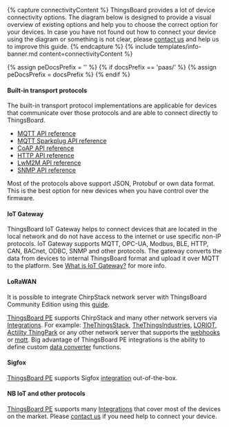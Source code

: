 {% capture connectivityContent %}
ThingsBoard provides a lot of device connectivity options. The diagram below is designed to provide a visual overview of existing options and help you to choose the correct option for your devices. 
In case you have not found out how to connect your device using the diagram or something is not clear, please [contact us](/docs/contact-us/) and help us to improve this guide.
{% endcapture %}
{% include templates/info-banner.md content=connectivityContent %}

<object width="100%" style="max-width: max-content;" data="/images/connectivity.svg"></object>

{% assign peDocsPrefix = '' %}
{% if docsPrefix == 'paas/' %}
{% assign peDocsPrefix = docsPrefix %}
{% endif %}

#### Built-in transport protocols

The built-in transport protocol implementations are applicable for devices that communicate over those protocols and are able to connect directly to ThingsBoard.

- [MQTT API reference](/docs/{{docsPrefix}}reference/mqtt-api)
- [MQTT Sparkplug API reference](/docs/{{docsPrefix}}reference/mqtt-sparkplug-api)
- [CoAP API reference](/docs/{{docsPrefix}}reference/coap-api)
- [HTTP API reference](/docs/{{docsPrefix}}reference/http-api)
- [LwM2M API reference](/docs/{{docsPrefix}}reference/lwm2m-api)
- [SNMP API reference](/docs/{{docsPrefix}}reference/snmp-api)

Most of the protocols above support JSON, Protobuf or own data format. This is the best option for new devices when you have control over the firmware.

#### IoT Gateway

ThingsBoard IoT Gateway helps to connect devices that are located in the local network and do not have access to the internet or use specific non-IP protocols.
IoT Gateway supports MQTT, OPC-UA, Modbus, BLE, HTTP, CAN, BACnet, ODBC, SNMP and other protocols.
The gateway converts the data from devices to internal ThingsBoard format and upload it over MQTT to the platform.
See [What is IoT Gateway?](/docs/iot-gateway/what-is-iot-gateway/) for more info.

#### LoRaWAN

It is possible to integrate ChirpStack network server with ThingsBoard Community Edition using this [guide](https://www.chirpstack.io/application-server/integrations/thingsboard/).

[ThingsBoard PE](/products/thingsboard-pe/) supports ChirpStack and many other network servers via [Integrations](/docs/{{peDocsPrefix}}user-guide/integrations/).
For example: [TheThingsStack](/docs/{{peDocsPrefix}}user-guide/integrations/ttn/), [TheThingsIndustries](/docs/{{peDocsPrefix}}user-guide/integrations/tti/),
[LORIOT](/docs/{{peDocsPrefix}}user-guide/integrations/loriot/),
[Actility ThingPark](/docs/{{peDocsPrefix}}user-guide/integrations/thingpark/) or any other network server that supports the [webhooks](/docs/{{peDocsPrefix}}user-guide/integrations/http/) or [mqtt](/docs/{{peDocsPrefix}}user-guide/integrations/mqtt/).
Big advantage of ThingsBoard PE integrations is the ability to define custom [data converter](/docs/{{peDocsPrefix}}user-guide/integrations/#data-converters) functions.

#### Sigfox

[ThingsBoard PE](/products/thingsboard-pe/) supports Sigfox [integration](/docs/{{peDocsPrefix}}user-guide/integrations/sigfox/) out-of-the-box.

#### NB IoT and other protocols

[ThingsBoard PE](/products/thingsboard-pe/) supports many [Integrations](/docs/{{peDocsPrefix}}user-guide/integrations/) that cover most of the devices on the market.
Please [contact us](/docs/contact-us/) if you need help to connect your device.
